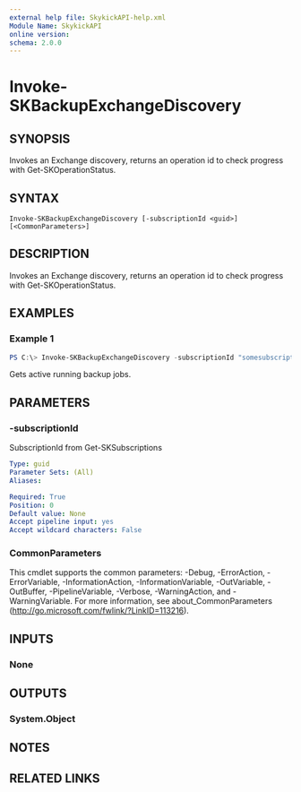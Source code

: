 ```yaml
---
external help file: SkykickAPI-help.xml
Module Name: SkykickAPI
online version:
schema: 2.0.0
---
```


# Invoke-SKBackupExchangeDiscovery

## SYNOPSIS
Invokes an Exchange discovery, returns an operation id to check progress with Get-SKOperationStatus.

## SYNTAX

```
Invoke-SKBackupExchangeDiscovery [-subscriptionId <guid>] [<CommonParameters>]
```

## DESCRIPTION
Invokes an Exchange discovery, returns an operation id to check progress with Get-SKOperationStatus.

## EXAMPLES

### Example 1
```powershell
PS C:\> Invoke-SKBackupExchangeDiscovery -subscriptionId "somesubscriptionId"
```

Gets active running backup jobs.

## PARAMETERS

### -subscriptionId
SubscriptionId from Get-SKSubscriptions

```yaml
Type: guid
Parameter Sets: (All)
Aliases:

Required: True
Position: 0
Default value: None
Accept pipeline input: yes
Accept wildcard characters: False
```

### CommonParameters
This cmdlet supports the common parameters: -Debug, -ErrorAction, -ErrorVariable, -InformationAction, -InformationVariable, -OutVariable, -OutBuffer, -PipelineVariable, -Verbose, -WarningAction, and -WarningVariable.
For more information, see about_CommonParameters (http://go.microsoft.com/fwlink/?LinkID=113216).

## INPUTS

### None

## OUTPUTS

### System.Object
## NOTES

## RELATED LINKS

